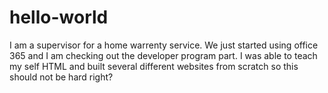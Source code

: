 # hello-world

I am a supervisor for a home warrenty service. We just started using office 365 and I am checking out the developer program part. I was able to teach my self HTML and built several different websites from scratch so this should not be hard right?
